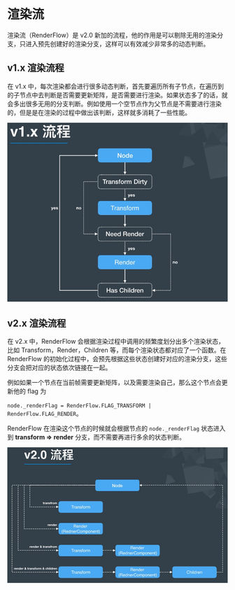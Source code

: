 # 渲染流

渲染流（RenderFlow）是 v2.0 新加的流程，他的作用是可以剔除无用的渲染分支，只进入预先创建好的渲染分支，这样可以有效减少非常多的动态判断。

## v1.x 渲染流程

在 v1.x 中，每次渲染都会进行很多动态判断，首先要遍历所有子节点，在遍历到的子节点中去判断是否需要更新矩阵，是否需要进行渲染。如果状态多了的话，就会多出很多无用的分支判断。例如使用一个空节点作为父节点是不需要进行渲染的，但是是在渲染的过程中做出该判断，这样就多消耗了一些性能。

![v1.x 流程](./render-flow/render-flow-1.png)

## v2.x 渲染流程

在 v2.x 中，RenderFlow 会根据渲染过程中调用的频繁度划分出多个渲染状态，比如 Transform，Render，Children 等，而每个渲染状态都对应了一个函数。在 RenderFlow 的初始化过程中，会预先根据这些状态创建好对应的渲染分支，这些分支会把对应的状态依次链接在一起。

例如如果一个节点在当前帧需要更新矩阵，以及需要渲染自己，那么这个节点会更新他的 flag 为 

`node._renderFlag = RenderFlow.FLAG_TRANSFORM | RenderFlow.FLAG_RENDER`。

RenderFlow 在渲染这个节点的时候就会根据节点的 `node._renderFlag` 状态进入到 **transform => render** 分支，而不需要再进行多余的状态判断。

![v2.x 流程](./render-flow/render-flow-2.png)